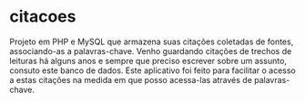 # citacoes
 Projeto em PHP e MySQL que armazena suas citações coletadas de fontes, associando-as a palavras-chave. 
 Venho guardando citações de trechos de leituras há alguns anos e sempre que preciso escrever sobre um assunto, consuto este banco de dados. Este aplicativo foi feito para facilitar o acesso a estas citações na medida em que posso acessa-las através de palavras-chave.
